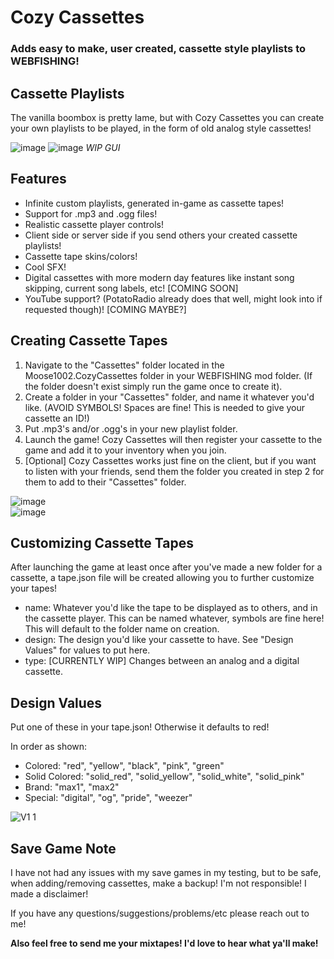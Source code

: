 # Cozy Cassettes
### Adds easy to make, user created, cassette style playlists to WEBFISHING!

## Cassette Playlists
The vanilla boombox is pretty lame, but with Cozy Cassettes you can create your own playlists to be played, in the form of old analog style cassettes!

![image](https://github.com/user-attachments/assets/7df1a58b-c41b-4cf1-b84f-7615e63eec68)
![image](https://github.com/user-attachments/assets/2ec931a4-77c8-4eac-a47b-d3c3b256faf3)
*WIP GUI*

## Features
* Infinite custom playlists, generated in-game as cassette tapes!
* Support for .mp3 and .ogg files!
* Realistic cassette player controls!
* Client side or server side if you send others your created cassette playlists!
* Cassette tape skins/colors!
* Cool SFX!
* Digital cassettes with more modern day features like instant song skipping, current song labels, etc! [COMING SOON]
* YouTube support? (PotatoRadio already does that well, might look into if requested though)! [COMING MAYBE?]

## Creating Cassette Tapes
1. Navigate to the "Cassettes" folder located in the Moose1002.CozyCassettes folder in your WEBFISHING mod folder. (If the folder doesn't exist simply run the game once to create it).
2. Create a folder in your "Cassettes" folder, and name it whatever you'd like. (AVOID SYMBOLS! Spaces are fine! This is needed to give your cassette an ID!)
3. Put .mp3's and/or .ogg's in your new playlist folder.
4. Launch the game! Cozy Cassettes will then register your cassette to the game and add it to your inventory when you join.
5. [Optional] Cozy Cassettes works just fine on the client, but if you want to listen with your friends, send them the folder you created in step 2 for them to add to their "Cassettes" folder.

![image](https://github.com/user-attachments/assets/e8df11a6-018e-438c-941b-3b162d651685)   
![image](https://github.com/user-attachments/assets/b5a83bc5-736f-4c19-8066-8c9e5605a3c9)

## Customizing Cassette Tapes
After launching the game at least once after you've made a new folder for a cassette, a tape.json file will be created allowing you to further customize your tapes!
* name: Whatever you'd like the tape to be displayed as to others, and in the cassette player. This can be named whatever, symbols are fine here! This will default to the folder name on creation.
* design: The design you'd like your cassette to have. See "Design Values" for values to put here.
* type: [CURRENTLY WIP] Changes between an analog and a digital cassette.

## Design Values
Put one of these in your tape.json! Otherwise it defaults to red!

In order as shown:
* Colored: "red", "yellow", "black", "pink", "green"
* Solid Colored: "solid_red", "solid_yellow", "solid_white", "solid_pink"
* Brand: "max1", "max2"
* Special: "digital", "og", "pride", "weezer"
  
![V1 1](https://github.com/user-attachments/assets/0653559b-a2d3-482b-ae9b-348f5364a5cf)

## Save Game Note
I have not had any issues with my save games in my testing, but to be safe, when adding/removing cassettes, make a backup!
I'm not responsible! I made a disclaimer!

If you have any questions/suggestions/problems/etc please reach out to me!

**Also feel free to send me your mixtapes! I'd love to hear what ya'll make!**
